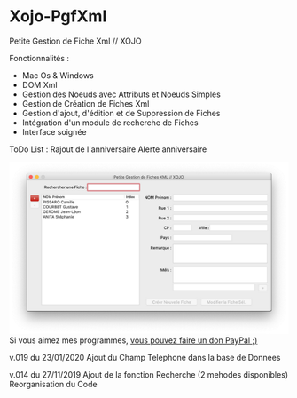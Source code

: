 # Xojo-PgfXml
Petite Gestion de Fiche Xml // XOJO

Fonctionnalités :
- Mac Os & Windows
- DOM Xml
- Gestion des Noeuds avec Attributs et Noeuds Simples
- Gestion de Création de Fiches Xml
- Gestion d'ajout, d'édition et de Suppression de Fiches
- Intégration d'un module de recherche de Fiches
- Interface soignée

ToDo List :
Rajout de l'anniversaire
Alerte anniversaire

<img src="MacOs.png" width="640">
Si vous aimez mes programmes, <a href="https://www.paypal.com/donate/?hosted_button_id=GY5LTDDPZ2HZG"> vous pouvez faire un don PayPal ;)</a>


v.019 du 23/01/2020
Ajout du Champ Telephone dans la base de Donnees

v.014 du 27/11/2019
Ajout de la fonction Recherche (2 mehodes disponibles)
Reorganisation du Code
